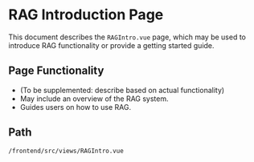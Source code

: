 # RAG Introduction Page

This document describes the `RAGIntro.vue` page, which may be used to introduce RAG functionality or provide a getting started guide.

## Page Functionality
*   (To be supplemented: describe based on actual functionality)
*   May include an overview of the RAG system.
*   Guides users on how to use RAG.

## Path
`/frontend/src/views/RAGIntro.vue`